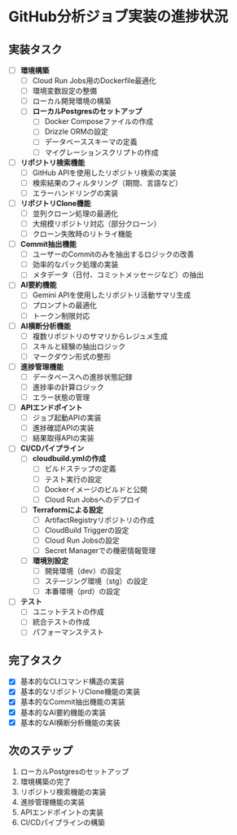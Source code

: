 # GitHub分析ジョブ実装の進捗状況

## 実装タスク

- [ ] **環境構築**
  - [ ] Cloud Run Jobs用のDockerfile最適化
  - [ ] 環境変数設定の整備
  - [ ] ローカル開発環境の構築
  - [ ] **ローカルPostgresのセットアップ**
    - [ ] Docker Composeファイルの作成
    - [ ] Drizzle ORMの設定
    - [ ] データベーススキーマの定義
    - [ ] マイグレーションスクリプトの作成

- [ ] **リポジトリ検索機能**
  - [ ] GitHub APIを使用したリポジトリ検索の実装
  - [ ] 検索結果のフィルタリング（期間、言語など）
  - [ ] エラーハンドリングの実装

- [ ] **リポジトリClone機能**
  - [ ] 並列クローン処理の最適化
  - [ ] 大規模リポジトリ対応（部分クローン）
  - [ ] クローン失敗時のリトライ機能

- [ ] **Commit抽出機能**
  - [ ] ユーザーのCommitのみを抽出するロジックの改善
  - [ ] 効率的なパック処理の実装
  - [ ] メタデータ（日付、コミットメッセージなど）の抽出

- [ ] **AI要約機能**
  - [ ] Gemini APIを使用したリポジトリ活動サマリ生成
  - [ ] プロンプトの最適化
  - [ ] トークン制限対応

- [ ] **AI横断分析機能**
  - [ ] 複数リポジトリのサマリからレジュメ生成
  - [ ] スキルと経験の抽出ロジック
  - [ ] マークダウン形式の整形

- [ ] **進捗管理機能**
  - [ ] データベースへの進捗状態記録
  - [ ] 進捗率の計算ロジック
  - [ ] エラー状態の管理

- [ ] **APIエンドポイント**
  - [ ] ジョブ起動APIの実装
  - [ ] 進捗確認APIの実装
  - [ ] 結果取得APIの実装

- [ ] **CI/CDパイプライン**
  - [ ] **cloudbuild.ymlの作成**
    - [ ] ビルドステップの定義
    - [ ] テスト実行の設定
    - [ ] Dockerイメージのビルドと公開
    - [ ] Cloud Run Jobsへのデプロイ
  - [ ] **Terraformによる設定**
    - [ ] ArtifactRegistryリポジトリの作成
    - [ ] CloudBuild Triggerの設定
    - [ ] Cloud Run Jobsの設定
    - [ ] Secret Managerでの機密情報管理
  - [ ] **環境別設定**
    - [ ] 開発環境（dev）の設定
    - [ ] ステージング環境（stg）の設定
    - [ ] 本番環境（prd）の設定

- [ ] **テスト**
  - [ ] ユニットテストの作成
  - [ ] 統合テストの作成
  - [ ] パフォーマンステスト

## 完了タスク

- [x] 基本的なCLIコマンド構造の実装
- [x] 基本的なリポジトリClone機能の実装
- [x] 基本的なCommit抽出機能の実装
- [x] 基本的なAI要約機能の実装
- [x] 基本的なAI横断分析機能の実装

## 次のステップ

1. ローカルPostgresのセットアップ
2. 環境構築の完了
3. リポジトリ検索機能の実装
4. 進捗管理機能の実装
5. APIエンドポイントの実装
6. CI/CDパイプラインの構築